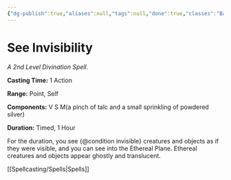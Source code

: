 ```yaml
---
{"dg-publish":true,"aliases":null,"tags":null,"done":true,"classes":"Bard, Sorcerer, Wizard, Artificer (Revisited), Artificer,","spellLevel":2,"school":"Divination","source":"PHB","permalink":"/spells/see-invisibility/","dgHomeLink":false,"dgPassFrontmatter":true}
---
```


# See Invisibility
*A 2nd Level Divination Spell.*

**Casting Time:** 1 Action

**Range:** Point, Self

**Components:** V S M(a pinch of talc and a small sprinkling of powdered silver)

**Duration:** Timed, 1 Hour

For the duration, you see {@condition invisible} creatures and objects as if they were visible, and you can see into the Ethereal Plane. Ethereal creatures and objects appear ghostly and translucent.

[[Spellcasting/Spells|Spells]]